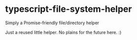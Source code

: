 # typescript-file-system-helper
Simply a Promise-friendly file/directory helper

Just a reused little helper. No plains for the future here. :)
